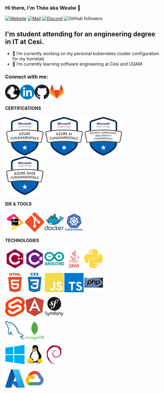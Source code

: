 ### Hi there, I'm Théo aka Wealw 👋

[![Website](https://img.shields.io/badge/theo.weimann.net-online-green?publish&style=for-the-badge)](https://theo-weimann.net)
[![Mail](https://img.shields.io/badge/Microsoft_Outlook-0078D4?style=for-the-badge&logo=microsoft-outlook&logoColor=white&label=theo.weimann@viacesi.fr)](mailto:theo.weimann@viacesi.fr)
[![Discord](https://img.shields.io/badge/Discord-7289DA?style=for-the-badge&logo=discord&logoColor=white)](https://discordapp.com/users/Th%C3%A9o.W#4269/)
![GitHub followers](https://img.shields.io/github/followers/wealw?label=Github%20followers&style=for-the-badge)
<br clear="left"/>

## I'm student attending for an engineering degree in IT at Cesi.

- 🔭 I’m currently working on my personal kubernetes cluster configuration for my homelab
- 🌱 I’m currently learning software engineering at Cesi and UQAM

### Connect with me:

[<img align="left" alt="theo-weimann.net" width="48px" src="https://raw.githubusercontent.com/iconic/open-iconic/master/svg/globe.svg"  />](https://theo-weimann.net)
[<img align="left" alt="théo-weimann | LinkedIn" width="48px" src="https://raw.githubusercontent.com/Wealw/Wealw/main/img/linkedin.svg" />](https://www.linkedin.com/in/th%C3%A9o-weimann/)
[<img align="left" alt="théo-weimann | Github" width="48px" src="https://raw.githubusercontent.com/Wealw/Wealw/main/img/github.svg" />](https://github.com/Wealw)
[<img align="left" alt="théo-weimann | Gitlab" width="48px" src="https://github.com/Wealw/Wealw/blob/main/img/gitlab.svg" />](https://gitlab.com/wealw)
<br clear="left"/>

#### CERTIFICATIONS

[<img align="left" alt="AZ-900" width="128px" src="https://github.com/Wealw/Wealw/blob/ba5bad6efff6c4afe011c6c576f18bd6f180b2ce/img/azure-fundamentals.png" />](#CERTIFICATION)
[<img align="left" alt="AI-900" width="128px" src="https://github.com/Wealw/Wealw/blob/fddb2db761c18017056963b1cf7a91120796e595/img/azure-ai-fundamentals.png" />](#CERTIFICATION)
[<img align="left" alt="SC-900" width="128px" src="https://github.com/Wealw/Wealw/blob/fddb2db761c18017056963b1cf7a91120796e595/img/security-compliance-and-identity-fundamentals.png" />](#CERTIFICATION)
[<img align="left" alt="SC-900" width="128px" src="https://github.com/Wealw/Wealw/blob/main/img/azure-data-fundamentals.png" />](#CERTIFICATION)
<br clear="left"/>

#### IDE & TOOLS

[<img align="left" alt="JetBrains" width="64px" src="https://raw.githubusercontent.com/devicons/devicon/master/icons/jetbrains/jetbrains-original.svg" />](#IDE-&-TOOLS)
[<img align="left" alt="Git" width="64px" src="https://raw.githubusercontent.com/devicons/devicon/master/icons/git/git-plain.svg" />](#IDE-&-TOOLS)
[<img align="left" alt="Docker" width="64px" src="https://raw.githubusercontent.com/devicons/devicon/master/icons/docker/docker-original-wordmark.svg" />](#IDE-&-TOOLS)
[<img align="left" alt="Kubernetes" width="64px" src="https://github.com/devicons/devicon/blob/master/icons/kubernetes/kubernetes-plain-wordmark.svg" />](#IDE-&-TOOLS)
<br clear="left"/>

#### TECHNOLOGIES

<!--Heavy-->
[<img align="left" alt="C++" width="64px" src="https://raw.githubusercontent.com/devicons/devicon/master/icons/cplusplus/cplusplus-plain.svg" />](#TECHNOLOGIES)
[<img align="left" alt="C#" width="64px" src="https://raw.githubusercontent.com/devicons/devicon/master/icons/csharp/csharp-plain.svg" />](#TECHNOLOGIES)
[<img align="left" alt="Arduino" width="64px" src="https://raw.githubusercontent.com/devicons/devicon/master/icons/arduino/arduino-original-wordmark.svg" />](#TECHNOLOGIES)
[<img align="left" alt="Java" width="64px" src="https://github.com/devicons/devicon/blob/master/icons/java/java-plain-wordmark.svg" />](#TECHNOLOGIES)
[<img align="left" alt="Python" width="64px" src="https://github.com/devicons/devicon/blob/master/icons/python/python-plain.svg" />](#TECHNOLOGIES)
<br clear="left"/>
<!--Web basic-->
[<img align="left" alt="Html" width="64px" src="https://raw.githubusercontent.com/devicons/devicon/master/icons/html5/html5-plain-wordmark.svg" />](#TECHNOLOGIES)
[<img align="left" alt="Css" width="64px" src="https://raw.githubusercontent.com/devicons/devicon/master/icons/css3/css3-plain-wordmark.svg" />](#TTECHNOLOGIES)
[<img align="left" alt="Js" width="64px" src="https://raw.githubusercontent.com/devicons/devicon/master/icons/javascript/javascript-plain.svg" />](#TECHNOLOGIES)
[<img align="left" alt="Ts" width="64px" src="https://raw.githubusercontent.com/devicons/devicon/master/icons/typescript/typescript-plain.svg" />](#TECHNOLOGIES)
[<img align="left" alt="Php" width="64px" src="https://github.com/devicons/devicon/blob/master/icons/php/php-original.svg" />](#TECHNOLOGIES)
<br clear="left"/>
<!--Web framework-->
[<img align="left" alt="Svelte.js" width="64px" src="https://raw.githubusercontent.com/devicons/devicon/master/icons/svelte/svelte-original.svg" />](#TECHNOLOGIES)
[<img align="left" alt="Angular" width="64px" src="https://raw.githubusercontent.com/devicons/devicon/master/icons/angularjs/angularjs-plain.svg" />](#TECHNOLOGIES)
[<img align="left" alt="Symfony" width="64px" src="https://github.com/devicons/devicon/blob/master/icons/symfony/symfony-original-wordmark.svg" />](#TECHNOLOGIES)
<br clear="left"/>
<!--Database-->
[<img align="left" alt="MySQL" width="64px" src="https://github.com/devicons/devicon/blob/master/icons/mysql/mysql-plain.svg" />](#TECHNOLOGIES)
[<img align="left" alt="MongoDb" width="64px" src="https://github.com/devicons/devicon/blob/master/icons/mongodb/mongodb-plain-wordmark.svg" />](#TECHNOLOGIES)
<br clear="left"/>
<!--OS-->
[<img align="left" alt="Windows" width="64px" src="https://github.com/devicons/devicon/blob/master/icons/windows8/windows8-original.svg" />](#TECHNOLOGIES)
[<img align="left" alt="Linux" width="64px" src="https://raw.githubusercontent.com/devicons/devicon/master/icons/linux/linux-original.svg" />](#TECHNOLOGIES)
[<img align="left" alt="Debian" width="64px" src="https://github.com/devicons/devicon/blob/master/icons/debian/debian-plain.svg" />](#TECHNOLOGIES)
<br clear="left"/>
<!--Cloud-->
[<img align="left" alt="Azure" width="64px" src="https://github.com/devicons/devicon/blob/master/icons/azure/azure-original.svg" />](#TECHNOLOGIES)
[<img align="left" alt="GCP" width="64px" src="https://raw.githubusercontent.com/devicons/devicon/master/icons/googlecloud/googlecloud-original.svg" />](#TECHNOLOGIES)
<!--Other-->

<!--Icon : Copyright to devicons devicon repository https://github.com/devicons/devicon-->
